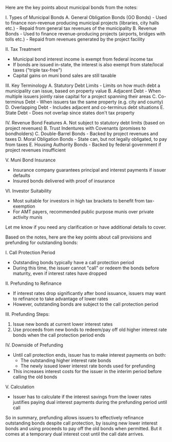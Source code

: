 Here are the key points about municipal bonds from the notes:

I. Types of Municipal Bonds
   A. General Obligation Bonds (GO Bonds)
      - Used to finance non-revenue producing municipal projects (libraries, city halls etc.)
      - Repaid from general tax revenues of the municipality
   B. Revenue Bonds
      - Used to finance revenue-producing projects (airports, bridges with tolls etc.)
      - Repaid from revenues generated by the project facility

II. Tax Treatment
   - Municipal bond interest income is exempt from federal income tax
   - If bonds are issued in-state, the interest is also exempt from state/local taxes ("triple tax-free")
   - Capital gains on muni bond sales are still taxable

III. Key Terminology
   A. Statutory Debt Limits - Limits on how much debt a municipality can issue, based on property value
   B. Adjacent Debt - When multiple issuers jointly raise capital for a project spanning their areas
   C. Co-terminus Debt - When issuers tax the same property (e.g. city and county)
   D. Overlapping Debt - Includes adjacent and co-terminus debt situations
   E. State Debt - Does not overlap since states don't tax property  

IV. Revenue Bond Features
   A. Not subject to statutory debt limits (based on project revenues)
   B. Trust Indentures with Covenants (promises to bondholders)
   C. Double-Barrel Bonds - Backed by project revenues and taxes
   D. Moral Obligation Bonds - State can, but not legally obligated, to pay from taxes
   E. Housing Authority Bonds - Backed by federal government if project revenues insufficient

V. Muni Bond Insurance
   - Insurance company guarantees principal and interest payments if issuer defaults
   - Insured bonds delivered with proof of insurance

VI. Investor Suitability 
   - Most suitable for investors in high tax brackets to benefit from tax-exemption
   - For AMT payers, recommended public purpose munis over private activity munis

Let me know if you need any clarification or have additional details to cover.

Based on the notes, here are the key points about call provisions and prefunding for outstanding bonds:

I. Call Protection Period
- Outstanding bonds typically have a call protection period
- During this time, the issuer cannot "call" or redeem the bonds before maturity, even if interest rates have dropped

II. Prefunding to Refinance
- If interest rates drop significantly after bond issuance, issuers may want to refinance to take advantage of lower rates
- However, outstanding bonds are subject to the call protection period

III. Prefunding Steps:
1) Issue new bonds at current lower interest rates
2) Use proceeds from new bonds to redeem/pay off old higher interest rate bonds when the call protection period ends

IV. Downside of Prefunding
- Until call protection ends, issuer has to make interest payments on both:
   - The outstanding higher interest rate bonds 
   - The newly issued lower interest rate bonds used for prefunding
- This increases interest costs for the issuer in the interim period before calling the old bonds

V. Calculation
- Issuer has to calculate if the interest savings from the lower rates justifies paying dual interest payments during the prefunding period until call

So in summary, prefunding allows issuers to effectively refinance outstanding bonds despite call protection, by issuing new lower interest bonds and using proceeds to pay off the old bonds when permitted. But it comes at a temporary dual interest cost until the call date arrives.